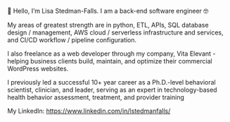 <p>👋 Hello, I’m Lisa Stedman-Falls. I am a back-end software engineer 🤓</p>

<p>My areas of greatest strength are in python, ETL, APIs, SQL database design / management, AWS cloud / serverless infrastructure and services, and CI/CD workflow / pipeline configuration.</p> 

<p>I also freelance as a web developer through my company, Vita Elevant - helping business clients build, maintain, and optimize their commercial WordPress websites.</p> 

<p>I previously led a successful 10+ year career as a Ph.D.-level behavioral scientist, clinician, and leader, serving as an expert in technology-based health behavior assessment, treatment, and provider training</p>

My LinkedIn: https://www.linkedin.com/in/lstedmanfalls/
